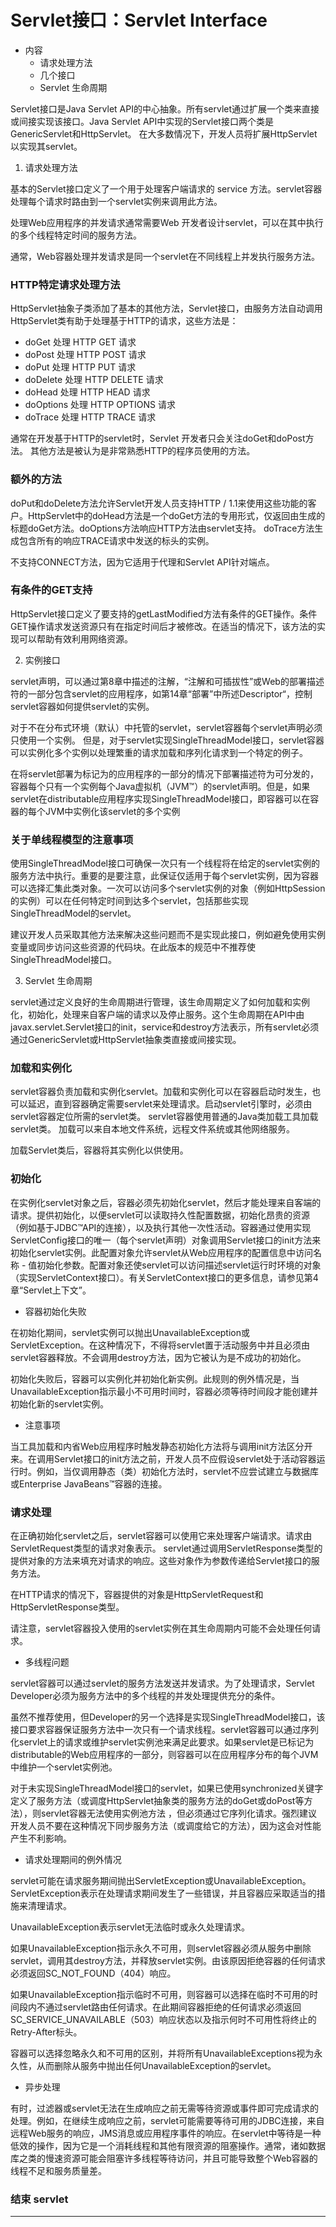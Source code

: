 #   Servlet接口：Servlet Interface

-   内容
    -   请求处理方法
    -   几个接口
    -   Servlet 生命周期

Servlet接口是Java Servlet API的中心抽象。所有servlet通过扩展一个类来直接或间接实现该接口。Java Servlet API中实现的Servlet接口两个类是GenericServlet和HttpServlet。 在大多数情况下，开发人员将扩展HttpServlet以实现其servlet。

1.   请求处理方法

基本的Servlet接口定义了一个用于处理客户端请求的 service 方法。servlet容器处理每个请求时路由到一个servlet实例来调用此方法。

处理Web应用程序的并发请求通常需要Web 开发者设计servlet，可以在其中执行的多个线程特定时间的服务方法。

通常，Web容器处理并发请求是同一个servlet在不同线程上并发执行服务方法。

### HTTP特定请求处理方法

HttpServlet抽象子类添加了基本的其他方法，Servlet接口，由服务方法自动调用HttpServlet类有助于处理基于HTTP的请求，这些方法是：
-   doGet 处理 HTTP GET 请求
-   doPost 处理 HTTP POST 请求
-   doPut 处理 HTTP PUT 请求
-   doDelete 处理 HTTP DELETE 请求
-   doHead 处理 HTTP HEAD 请求
-   doOptions 处理 HTTP OPTIONS 请求
-   doTrace 处理 HTTP TRACE 请求

通常在开发基于HTTP的servlet时，Servlet 开发者只会关注doGet和doPost方法。 其他方法是被认为是非常熟悉HTTP的程序员使用的方法。

### 额外的方法

doPut和doDelete方法允许Servlet开发人员支持HTTP / 1.1来使用这些功能的客户。HttpServlet中的doHead方法是一个doGet方法的专用形式，仅返回由生成的标题doGet方法。doOptions方法响应HTTP方法由servlet支持。 doTrace方法生成包含所有的响应TRACE请求中发送的标头的实例。

不支持CONNECT方法，因为它适用于代理和Servlet API针对端点。

### 有条件的GET支持

HttpServlet接口定义了要支持的getLastModified方法有条件的GET操作。条件GET操作请求发送资源只有在指定时间后才被修改。在适当的情况下，该方法的实现可以帮助有效利用网络资源。

2.   实例接口

servlet声明，可以通过第8章中描述的注解，“注解和可插拔性”或Web的部署描述符的一部分包含servlet的应用程序，如第14章“部署”中所述Descriptor“，控制servlet容器如何提供servlet的实例。

对于不在分布式环境（默认）中托管的servlet，servlet容器每个servlet声明必须只使用一个实例。 但是，对于servlet实现SingleThreadModel接口，servlet容器可以实例化多个实例以处理繁重的请求加载和序列化请求到一个特定的例子。

在将servlet部署为标记为的应用程序的一部分的情况下部署描述符为可分发的，容器每个只有一个实例每个Java虚拟机（JVM™）的servlet声明。但是，如果servlet在distributable应用程序实现SingleThreadModel接口，即容器可以在容器的每个JVM中实例化该servlet的多个实例

### 关于单线程模型的注意事项

使用SingleThreadModel接口可确保一次只有一个线程将在给定的servlet实例的服务方法中执行。重要的是要注意，此保证仅适用于每个servlet实例，因为容器可以选择汇集此类对象。一次可以访问多个servlet实例的对象（例如HttpSession的实例）可以在任何特定时间到达多个servlet，包括那些实现SingleThreadModel的servlet。

建议开发人员采取其他方法来解决这些问题而不是实现此接口，例如避免使用实例变量或同步访问这些资源的代码块。在此版本的规范中不推荐使 SingleThreadModel接口。

3.   Servlet 生命周期

servlet通过定义良好的生命周期进行管理，该生命周期定义了如何加载和实例化，初始化，处理来自客户端的请求以及停止服务。这个生命周期在API中由javax.servlet.Servlet接口的init，service和destroy方法表示，所有servlet必须通过GenericServlet或HttpServlet抽象类直接或间接实现。

### 加载和实例化

servlet容器负责加载和实例化servlet。加载和实例化可以在容器启动时发生，也可以延迟，直到容器确定需要servlet来处理请求。启动servlet引擎时，必须由servlet容器定位所需的servlet类。 servlet容器使用普通的Java类加载工具加载servlet类。 加载可以来自本地文件系统，远程文件系统或其他网络服务。

加载Servlet类后，容器将其实例化以供使用。

### 初始化

在实例化servlet对象之后，容器必须先初始化servlet，然后才能处理来自客端的请求。提供初始化，以便servlet可以读取持久性配置数据，初始化昂贵的资源（例如基于JDBC™API的连接），以及执行其他一次性活动。容器通过使用实现ServletConfig接口的唯一（每个servlet声明）对象调用Servlet接口的init方法来初始化servlet实例。此配置对象允许servlet从Web应用程序的配置信息中访问名称 - 值初始化参数。配置对象还使servlet可以访问描述servlet运行时环境的对象（实现ServletContext接口）。有关ServletContext接口的更多信息，请参见第4章“Servlet上下文”。

-   容器初始化失败

在初始化期间，servlet实例可以抛出UnavailableException或ServletException。在这种情况下，不得将servlet置于活动服务中并且必须由servlet容器释放。不会调用destroy方法，因为它被认为是不成功的初始化。

初始化失败后，容器可以实例化并初始化新实例。此规则的例外情况是，当UnavailableException指示最小不可用时间时，容器必须等待时间段才能创建并初始化新的servlet实例。

-   注意事项

当工具加载和内省Web应用程序时触发静态初始化方法将与调用init方法区分开来。在调用Servlet接口的init方法之前，开发人员不应假设servlet处于活动容器运行时。例如，当仅调用静态（类）初始化方法时，servlet不应尝试建立与数据库或Enterprise JavaBeans™容器的连接。

### 请求处理

在正确初始化servlet之后，servlet容器可以使用它来处理客户端请求。请求由ServletRequest类型的请求对象表示。 servlet通过调用ServletResponse类型的提供对象的方法来填充对请求的响应。这些对象作为参数传递给Servlet接口的服务方法。

在HTTP请求的情况下，容器提供的对象是HttpServletRequest和HttpServletResponse类型。

请注意，servlet容器投入使用的servlet实例在其生命周期内可能不会处理任何请求。

-   多线程问题

servlet容器可以通过servlet的服务方法发送并发请求。为了处理请求，Servlet Developer必须为服务方法中的多个线程的并发处理提供充分的条件。

虽然不推荐使用，但Developer的另一个选择是实现SingleThreadModel接口，该接口要求容器保证服务方法中一次只有一个请求线程。servlet容器可以通过序列化servlet上的请求或维护servlet实例池来满足此要求。如果servlet是已标记为distributable的Web应用程序的一部分，则容器可以在应用程序分布的每个JVM中维护一个servlet实例池。

对于未实现SingleThreadModel接口的servlet，如果已使用synchronized关键字定义了服务方法（或调度HttpServlet抽象类的服务方法的doGet或doPost等方法），则servlet容器无法使用实例池方法 ，但必须通过它序列化请求。强烈建议开发人员不要在这种情况下同步服务方法（或调度给它的方法），因为这会对性能产生不利影响。

-   请求处理期间的例外情况

servlet可能在请求服务期间抛出ServletException或UnavailableException。ServletException表示在处理请求期间发生了一些错误，并且容器应采取适当的措施来清理请求。

UnavailableException表示servlet无法临时或永久处理请求。

如果UnavailableException指示永久不可用，则servlet容器必须从服务中删除servlet，调用其destroy方法，并释放servlet实例。由该原因拒绝容器的任何请求必须返回SC_NOT_FOUND（404）响应。

如果UnavailableException指示临时不可用，则容器可以选择在临时不可用的时间段内不通过servlet路由任何请求。在此期间容器拒绝的任何请求必须返回SC_SERVICE_UNAVAILABLE（503）响应状态以及指示何时不可用性将终止的Retry-After标头。

容器可以选择忽略永久和不可用的区别，并将所有UnavailableExceptions视为永久性，从而删除从服务中抛出任何UnavailableException的servlet。

-   异步处理

有时，过滤器或servlet无法在生成响应之前无需等待资源或事件即可完成请求的处理。例如，在继续生成响应之前，servlet可能需要等待可用的JDBC连接，来自远程Web服务的响应，JMS消息或应用程序事件的响应。在servlet中等待是一种低效的操作，因为它是一个消耗线程和其他有限资源的阻塞操作。通常，诸如数据库之类的慢速资源可能会阻塞许多线程等待访问，并且可能导致整个Web容器的线程不足和服务质量差。




### 结束 servlet

----